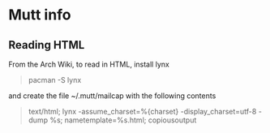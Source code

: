 # Mutt info

## Reading HTML
From the Arch Wiki, to read in HTML, install lynx
> pacman -S lynx

and create the file ~/.mutt/mailcap with the following contents
> text/html; lynx -assume_charset=%{charset} -display_charset=utf-8 -dump %s; nametemplate=%s.html; copiousoutput
